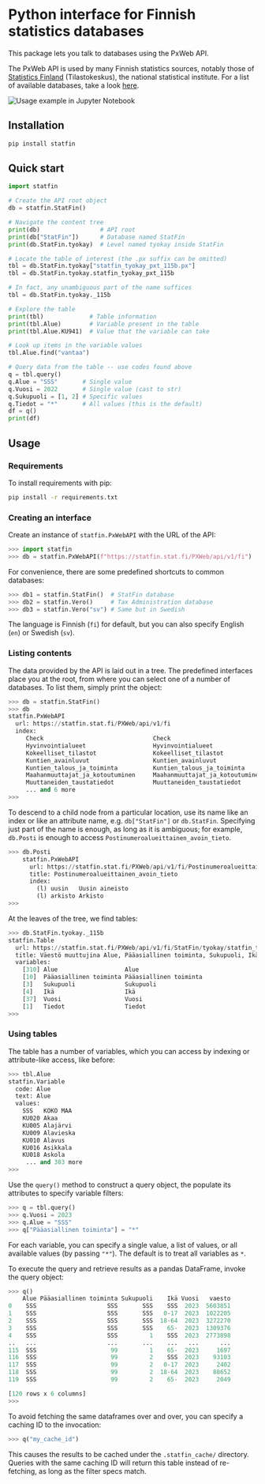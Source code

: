 # Python interface for Finnish statistics databases

This package lets you talk to databases using the PxWeb API.

The PxWeb API is used by many Finnish statistics sources, notably those of
[Statistics Finland](https://stat.fi) (Tilastokeskus), the national statistical
institute.  For a list of available databases, take a look
[here](https://stat.fi/tup/tilastotietokannat/index_en.html#free-of-charge-databases).

![Usage example in Jupyter Notebook](./assets/jupyter_example_1.png)

## Installation

```bash
pip install statfin
```

## Quick start

```py
import statfin

# Create the API root object
db = statfin.StatFin()

# Navigate the content tree
print(db)                 # API root
print(db["StatFin"])      # Database named StatFin
print(db.StatFin.tyokay)  # Level named tyokay inside StatFin

# Locate the table of interest (the .px suffix can be omitted)
tbl = db.StatFin.tyokay["statfin_tyokay_pxt_115b.px"]
tbl = db.StatFin.tyokay.statfin_tyokay_pxt_115b

# In fact, any unambiguous part of the name suffices
tbl = db.StatFin.tyokay._115b

# Explore the table
print(tbl)             # Table information
print(tbl.Alue)        # Variable present in the table
print(tbl.Alue.KU941)  # Value that the variable can take

# Look up items in the variable values
tbl.Alue.find("vantaa")

# Query data from the table -- use codes found above
q = tbl.query()
q.Alue = "SSS"       # Single value
q.Vuosi = 2022       # Single value (cast to str)
q.Sukupuoli = [1, 2] # Specific values
q.Tiedot = "*"       # All values (this is the default)
df = q()
print(df)
```

## Usage

### Requirements

To install requirements with pip:

```sh
pip install -r requirements.txt
```

### Creating an interface

Create an instance of `statfin.PxWebAPI` with the URL of the API:

```py
>>> import statfin
>>> db = statfin.PxWebAPI(f"https://statfin.stat.fi/PXWeb/api/v1/fi")
```

For convenience, there are some predefined shortcuts to common databases:

```py
>>> db1 = statfin.StatFin()  # StatFin database
>>> db2 = statfin.Vero()     # Tax Administration database
>>> db3 = statfin.Vero("sv") # Same but in Swedish
```

The language is Finnish (`fi`) for default, but you can also specify English
(`en`) or Swedish (`sv`).

### Listing contents

The data provided by the API is laid out in a tree. The predefined interfaces
place you at the root, from where you can select one of a number of databases.
To list them, simply print the object:

```py
>>> db = statfin.StatFin()
>>> db
statfin.PxWebAPI
  url: https://statfin.stat.fi/PXWeb/api/v1/fi
  index:
     Check                               Check
     Hyvinvointialueet                   Hyvinvointialueet
     Kokeelliset_tilastot                Kokeelliset_tilastot
     Kuntien_avainluvut                  Kuntien_avainluvut
     Kuntien_talous_ja_toiminta          Kuntien_talous_ja_toiminta
     Maahanmuuttajat_ja_kotoutuminen     Maahanmuuttajat_ja_kotoutuminen
     Muuttaneiden_taustatiedot           Muuttaneiden_taustatiedot
     ... and 6 more
>>>
```

To descend to a child node from a particular location, use its name like an
index or like an attribute name, e.g. `db["StatFin"]` or `db.StatFin`.
Specifying just part of the name is enough, as long as it is ambiguous; for
example, `db.Posti` is enough to access `Postinumeroalueittainen_avoin_tieto`.

```py
>>> db.Posti
    statfin.PxWebAPI
      url: https://statfin.stat.fi/PXWeb/api/v1/fi/Postinumeroalueittainen_avoin_tieto
      title: Postinumeroalueittainen_avoin_tieto
      index:
        (l) uusin   Uusin aineisto
        (l) arkisto Arkisto
>>>
```

At the leaves of the tree, we find tables:

```py
>>> db.StatFin.tyokay._115b
statfin.Table
  url: https://statfin.stat.fi/PXWeb/api/v1/fi/StatFin/tyokay/statfin_tyokay_pxt_115b.px
  title: Väestö muuttujina Alue, Pääasiallinen toiminta, Sukupuoli, Ikä, Vuosi ja Tiedot
  variables:
    [310] Alue                   Alue
    [10]  Pääasiallinen toiminta Pääasiallinen toiminta
    [3]   Sukupuoli              Sukupuoli
    [4]   Ikä                    Ikä
    [37]  Vuosi                  Vuosi
    [1]   Tiedot                 Tiedot
>>>
```


### Using tables

The table has a number of variables, which you can access by indexing or
attribute-like access, like before:

```py
>>> tbl.Alue
statfin.Variable
  code: Alue
  text: Alue
  values:
    SSS   KOKO MAA
    KU020 Akaa
    KU005 Alajärvi
    KU009 Alavieska
    KU010 Alavus
    KU016 Asikkala
    KU018 Askola
     ... and 303 more
>>>
```

Use the `query()` method to construct a query object, the populate its
attributes to specify variable filters:

```py
>>> q = tbl.query()
>>> q.Vuosi = 2023
>>> q.Alue = "SSS"
>>> q["Pääasiallinen toiminta"] = "*"
```

For each variable, you can specify a single value, a list of values, or all
available values (by passing `"*"`). The default is to treat all variables as
`*`.

To execute the query and retrieve results as a pandas DataFrame, invoke the
query object:

```py
>>> q()
    Alue Pääasiallinen toiminta Sukupuoli    Ikä Vuosi   vaesto
0    SSS                    SSS       SSS    SSS  2023  5603851
1    SSS                    SSS       SSS   0-17  2023  1022205
2    SSS                    SSS       SSS  18-64  2023  3272270
3    SSS                    SSS       SSS    65-  2023  1309376
4    SSS                    SSS         1    SSS  2023  2773898
..   ...                    ...       ...    ...   ...      ...
115  SSS                     99         1    65-  2023     1697
116  SSS                     99         2    SSS  2023    93103
117  SSS                     99         2   0-17  2023     2402
118  SSS                     99         2  18-64  2023    88652
119  SSS                     99         2    65-  2023     2049

[120 rows x 6 columns]
>>>
```

To avoid fetching the same dataframes over and over, you can specify a caching
ID to the invocation:

```py
>>> q("my_cache_id")
```

This causes the results to be cached under the `.statfin_cache/` directory.
Queries with the same caching ID will return this table instead of re-fetching,
as long as the filter specs match.
